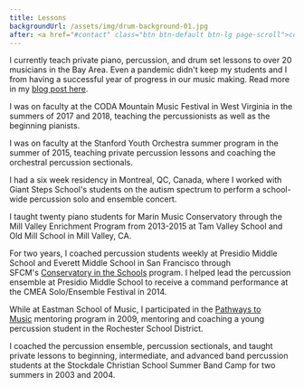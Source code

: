```yaml
---
title: Lessons
backgroundUrl: /assets/img/drum-background-01.jpg
after: <a href="#contact" class="btn btn-default btn-lg page-scroll">contact Mckenzie for lessons</a>
---
```

I currently teach private piano, percussion, and drum set lessons to over 20 musicians in the Bay Area. 
Even a pandemic didn't keep my students and I from having a successful year of progress in our music making. Read more in my [blog post here](/blog/connecting-through-music-during-a-not-so-average-year).

I was on faculty at the CODA Mountain Music Festival in West Virginia in the summers of 2017 and 2018, teaching the percussionists as well as the beginning pianists.

I was on faculty at the Stanford Youth Orchestra summer program in the summer of 2015, teaching private percussion lessons and coaching the orchestral percussion sectionals.

<!--more-->

I had a six week residency in Montreal, QC, Canada, where I worked with Giant Steps School's students on the autism spectrum to perform a school-wide percussion solo and ensemble concert.

I taught twenty piano students for Marin Music Conservatory through the Mill Valley Enrichment Program from 2013-2015 at Tam Valley School and Old Mill School in Mill Valley, CA.

For two years, I coached percussion students weekly at Presidio Middle School and Everett Middle School in San Francisco through SFCM's [Conservatory in the Schools](http://www.sfcm.edu/conservatory-in-the-schools) program. I helped lead the percussion ensemble at Presidio Middle School to receive a command performance at the CMEA Solo/Ensemble Festival in 2014.

While at Eastman School of Music, I participated in the [Pathways to Music](http://www.esm.rochester.edu/community/pathways/) mentoring program in 2009, mentoring and coaching a young percussion student in the Rochester School District.

I coached the percussion ensemble, percussion sectionals, and taught private lessons to beginning, intermediate, and advanced band percussion students at the Stockdale Christian School Summer Band Camp for two summers in 2003 and 2004.
